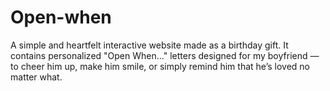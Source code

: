 # Open-when
A simple and heartfelt interactive website made as a birthday gift. It contains personalized "Open When..." letters designed for my boyfriend — to cheer him up, make him smile, or simply remind him that he’s loved no matter what.
